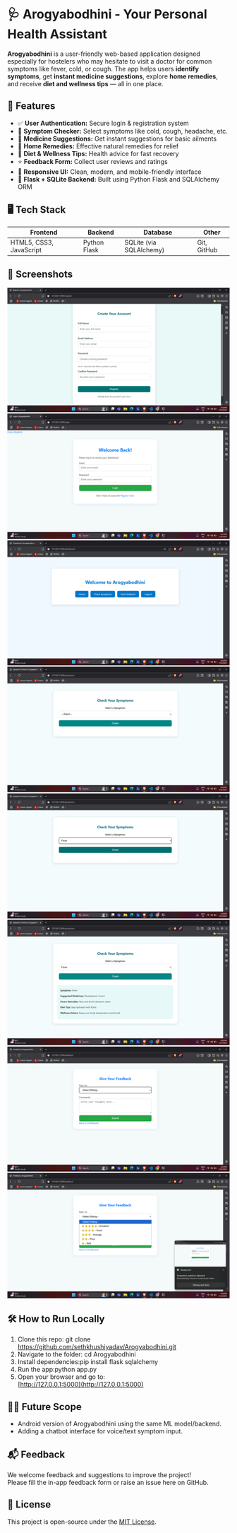 # 🩺 Arogyabodhini - Your Personal Health Assistant

**Arogyabodhini** is a user-friendly web-based application designed especially for hostelers who may hesitate to visit a doctor for common symptoms like fever, cold, or cough. The app helps users **identify symptoms**, get **instant medicine suggestions**, explore **home remedies**, and receive **diet and wellness tips** — all in one place.

## 🔑 Features

- ✅ **User Authentication:** Secure login & registration system
- 🤒 **Symptom Checker:** Select symptoms like cold, cough, headache, etc.
- 💊 **Medicine Suggestions:** Get instant suggestions for basic ailments
- 🌿 **Home Remedies:** Effective natural remedies for relief
- 🥗 **Diet & Wellness Tips:** Health advice for fast recovery
- ⭐ **Feedback Form:** Collect user reviews and ratings
- 📱 **Responsive UI:** Clean, modern, and mobile-friendly interface
- 💾 **Flask + SQLite Backend:** Built using Python Flask and SQLAlchemy ORM

## 🖥️ Tech Stack

| Frontend | Backend | Database | Other |
|----------|---------|----------|-------|
| HTML5, CSS3, JavaScript | Python Flask | SQLite (via SQLAlchemy) | Git, GitHub |

## 📸 Screenshots

![image alt](https://github.com/sethkhushiyadav/Arogyabodhini/blob/f30157ff393cf6075ee6f291a251d74435e7e9eb/Screenshot%202025-07-25%20163649.png)
![image alt](https://github.com/sethkhushiyadav/Arogyabodhini/blob/f30157ff393cf6075ee6f291a251d74435e7e9eb/Screenshot%202025-07-25%20163802.png)
![image alt](https://github.com/sethkhushiyadav/Arogyabodhini/blob/f30157ff393cf6075ee6f291a251d74435e7e9eb/Screenshot%202025-07-25%20163822.png)
![image alt](https://github.com/sethkhushiyadav/Arogyabodhini/blob/f30157ff393cf6075ee6f291a251d74435e7e9eb/Screenshot%202025-07-25%20163837.png)
![image alt](https://github.com/sethkhushiyadav/Arogyabodhini/blob/f30157ff393cf6075ee6f291a251d74435e7e9eb/Screenshot%202025-07-25%20163850.png)
![image alt](https://github.com/sethkhushiyadav/Arogyabodhini/blob/f30157ff393cf6075ee6f291a251d74435e7e9eb/Screenshot%202025-07-25%20163900.png)
![image alt](https://github.com/sethkhushiyadav/Arogyabodhini/blob/f30157ff393cf6075ee6f291a251d74435e7e9eb/Screenshot%202025-07-25%20163922.png)
![image alt](https://github.com/sethkhushiyadav/Arogyabodhini/blob/f30157ff393cf6075ee6f291a251d74435e7e9eb/Screenshot%202025-07-25%20163931.png)

## 🛠️ How to Run Locally

1. Clone this repo: git clone https://github.com/sethkhushiyadav/Arogyabodhini.git
2. Navigate to the folder: cd Arogyabodhini
3. Install dependencies:pip install flask sqlalchemy
4. Run the app:python app.py
5. Open your browser and go to:  
[http://127.0.0.1:5000](http://127.0.0.1:5000)

## 🙋‍♀️ Future Scope

- Android version of Arogyabodhini using the same ML model/backend.
- Adding a chatbot interface for voice/text symptom input.

## 📬 Feedback

We welcome feedback and suggestions to improve the project!  
Please fill the in-app feedback form or raise an issue here on GitHub.

## 📄 License

This project is open-source under the [MIT License](LICENSE).
